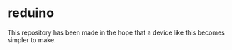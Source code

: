 # reduino
This repository has been made in the hope that a device like this becomes simpler to make.
